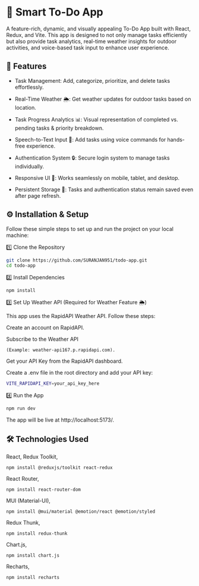 
# 🚀 Smart To-Do App

A feature-rich, dynamic, and visually appealing To-Do App built with React, Redux, and Vite. This app is designed to not only manage tasks efficiently but also provide task analytics, real-time weather insights for outdoor activities, and voice-based task input to enhance user experience.

## 🌟 Features

- Task Management: Add, categorize, prioritize, and delete tasks effortlessly.

- Real-Time Weather 🌦️: Get weather updates for outdoor tasks based on location.

- Task Progress Analytics 📊: Visual representation of completed vs. pending tasks & priority breakdown.

- Speech-to-Text Input 🎤: Add tasks using voice commands for hands-free experience. 

- Authentication System 🔒: Secure login system to manage tasks individually.

- Responsive UI 📱: Works seamlessly on mobile, tablet, and desktop.

- Persistent Storage 💾: Tasks and authentication status remain  saved even after page refresh.



## ⚙️ Installation & Setup

Follow these simple steps to set up and run the project on your local machine:
 
1️⃣ Clone the Repository
```bash
git clone https://github.com/SURANJAN951/todo-app.git
cd todo-app
```
2️⃣ Install Dependencies
```bash
npm install
```
3️⃣ Set Up Weather API (Required for Weather Feature 🌦️)

This app uses the RapidAPI Weather API. Follow these steps:

Create an account on RapidAPI.

Subscribe to the Weather API 
```
(Example: weather-api167.p.rapidapi.com).
```

Get your API Key from the RapidAPI dashboard.

Create a .env file in the root directory and add your API key:
```bash
VITE_RAPIDAPI_KEY=your_api_key_here
```
4️⃣ Run the App
```bash
npm run dev
```
The app will be live at http://localhost:5173/.

## 🛠️ Technologies Used
React,
Redux Toolkit,
```
npm install @reduxjs/toolkit react-redux
```
React Router,
```
npm install react-router-dom
```
MUI (Material-UI),
```
npm install @mui/material @emotion/react @emotion/styled
```
Redux Thunk,
```
npm install redux-thunk
```
Chart.js,
```
npm install chart.js
```
Recharts,
```
npm install recharts
```


